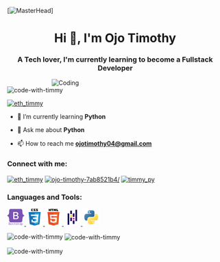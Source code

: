 [![MasterHead](https://visme.co/blog/wp-content/uploads/2019/10/animated-presentation-software-header-wide.gif)]
<h1 align="center">Hi 👋, I'm Ojo Timothy</h1>
<h3 align="center">A Tech lover, I'm currently learning to become a Fullstack Developer</h3>
<img align="right" alt="Coding" width="400" src="https://dxbcode.com/assets/images/39998-web-development.gif">

<p align="left"> <img src="https://komarev.com/ghpvc/?username=code-with-timmy&label=Profile%20views&color=0e75b6&style=flat" alt="code-with-timmy" /> </p>

<p align="left"> <a href="https://twitter.com/eth_timmy" target="blank"><img src="https://img.shields.io/twitter/follow/eth_timmy?logo=twitter&style=for-the-badge" alt="eth_timmy" /></a> </p>

- 🌱 I’m currently learning **Python**

- 💬 Ask me about **Python**

- 📫 How to reach me **ojotimothy04@gmail.com**

<h3 align="left">Connect with me:</h3>
<p align="left">
<a href="https://twitter.com/eth_timmy" target="blank"><img align="center" src="https://raw.githubusercontent.com/rahuldkjain/github-profile-readme-generator/master/src/images/icons/Social/twitter.svg" alt="eth_timmy" height="30" width="40" /></a>
<a href="https://linkedin.com/in/ojo-timothy-7ab8521b4/" target="blank"><img align="center" src="https://raw.githubusercontent.com/rahuldkjain/github-profile-readme-generator/master/src/images/icons/Social/linked-in-alt.svg" alt="ojo-timothy-7ab8521b4/" height="30" width="40" /></a>
<a href="https://www.leetcode.com/timmy_py" target="blank"><img align="center" src="https://raw.githubusercontent.com/rahuldkjain/github-profile-readme-generator/master/src/images/icons/Social/leet-code.svg" alt="timmy_py" height="30" width="40" /></a>
</p>

<h3 align="left">Languages and Tools:</h3>
<p align="left"> <a href="https://getbootstrap.com" target="_blank" rel="noreferrer"> <img src="https://raw.githubusercontent.com/devicons/devicon/master/icons/bootstrap/bootstrap-plain-wordmark.svg" alt="bootstrap" width="40" height="40"/> </a> <a href="https://www.w3schools.com/css/" target="_blank" rel="noreferrer"> <img src="https://raw.githubusercontent.com/devicons/devicon/master/icons/css3/css3-original-wordmark.svg" alt="css3" width="40" height="40"/> </a> <a href="https://www.w3.org/html/" target="_blank" rel="noreferrer"> <img src="https://raw.githubusercontent.com/devicons/devicon/master/icons/html5/html5-original-wordmark.svg" alt="html5" width="40" height="40"/> </a> <a href="https://pandas.pydata.org/" target="_blank" rel="noreferrer"> <img src="https://raw.githubusercontent.com/devicons/devicon/2ae2a900d2f041da66e950e4d48052658d850630/icons/pandas/pandas-original.svg" alt="pandas" width="40" height="40"/> </a> <a href="https://www.python.org" target="_blank" rel="noreferrer"> <img src="https://raw.githubusercontent.com/devicons/devicon/master/icons/python/python-original.svg" alt="python" width="40" height="40"/> </a> </p>

<p><img align="left" src="https://github-readme-stats.vercel.app/api/top-langs?username=code-with-timmy&show_icons=true&locale=en&layout=compact" alt="code-with-timmy" /></p>

<p>&nbsp;<img align="center" src="https://github-readme-stats.vercel.app/api?username=code-with-timmy&show_icons=true&locale=en" alt="code-with-timmy" /></p>

<p><img align="center" src="https://github-readme-streak-stats.herokuapp.com/?user=code-with-timmy&" alt="code-with-timmy" /></p>
